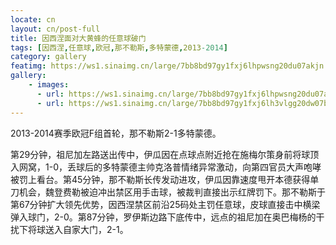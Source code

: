 ```yaml
---
locate: cn
layout: cn/post-full
title: 因西涅面对大黄蜂的任意球破门
tags: [因西涅,任意球,欧冠,那不勒斯,多特蒙德,2013-2014]
category: gallery
featimg: https://ws1.sinaimg.cn/large/7bb8bd97gy1fxj6lhpwsng20du07akjn.gif
gallery:
    - images:
      - url: https://ws1.sinaimg.cn/large/7bb8bd97gy1fxj6lhpwsng20du07akjn.gif
      - url: https://ws1.sinaimg.cn/large/7bb8bd97gy1fxj6lh3vlgg20dw07be83.gif
---
```


2013-2014赛季欧冠F组首轮，那不勒斯2-1多特蒙德。

第29分钟，祖尼加左路送出传中，伊瓜因在点球点附近抢在施梅尔策身前将球顶入网窝，1-0，丢球后的多特蒙德主帅克洛普情绪异常激动，向第四官员大声咆哮被罚上看台。第45分钟，那不勒斯长传发动进攻，伊瓜因靠速度甩开本德获得单刀机会，魏登费勒被迫冲出禁区用手击球，被裁判直接出示红牌罚下。那不勒斯于第67分钟扩大领先优势，因西涅禁区前沿25码处主罚任意球，皮球直接击中横梁弹入球门，2-0。第87分钟，罗伊斯边路下底传中，远点的祖尼加在奥巴梅杨的干扰下将球送入自家大门，2-1。